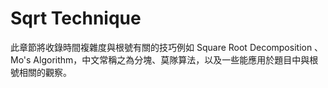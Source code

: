 # Sqrt Technique

此章節將收錄時間複雜度與根號有關的技巧例如 Square Root Decomposition 、Mo's Algorithm，中文常稱之為分塊、莫隊算法，以及一些能應用於題目中與根號相關的觀察。
